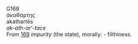 <body>
  <p>G168<br>  ἀκαθάρτης  <br> akathartēs  <br><i>ak-ath-ar‘-tace </i><br>From <a href="g0169.htm">169</a>  <i>impurity</i> (the state), morally: - filthiness.<br></p>
 </body>